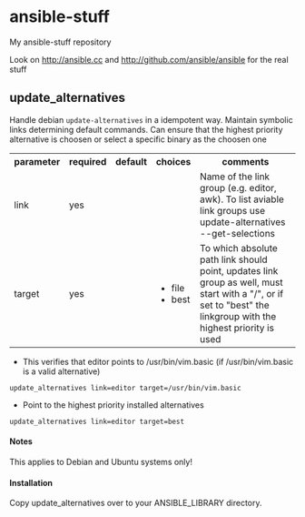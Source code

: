 ansible-stuff
=============

My ansible-stuff repository

Look on http://ansible.cc and http://github.com/ansible/ansible for
the real stuff

update_alternatives
-------------------

Handle debian `update-alternatives` in a idempotent way. Maintain symbolic links determining default commands. Can ensure that the highest priority alternative is choosen or select a specific binary as the choosen one

<table>
<tr>
<th class="head">parameter</th>
<th class="head">required</th>
<th class="head">default</th>
<th class="head">choices</th>
<th class="head">comments</th>
</tr>
<tr>
<td>link</td>
<td>yes</td>
<td></td>
<td><ul></ul></td>
<td>Name of the link group (e.g. editor, awk). To list aviable link groups use update-alternatives --get-selections</td>
</tr>
<tr>
<td>target</td>
<td>yes</td>
<td></td>
<td><ul><li>file</li><li>best</li></ul></td>
<td>To which absolute path link should point, updates link group as well, must start with a "/", or if set to "best" the linkgroup with the highest priority is used</td>
</tr>
</table>

* This verifies that editor points to /usr/bin/vim.basic (if /usr/bin/vim.basic is a valid alternative)

```
update_alternatives link=editor target=/usr/bin/vim.basic
```
* Point to the highest priority installed alternatives

```
update_alternatives link=editor target=best
```


#### Notes
This applies to Debian and Ubuntu systems only!

#### Installation
Copy update_alternatives over to your ANSIBLE_LIBRARY directory.

